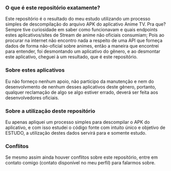 ### O que é este repositório exatamente?
Este repositório é o resultado do meu estudo utilizando um processo simples de descompilação do arquivo APK do aplicativo Anime TV. Pra que? Sempre tive curiosidade em saber como funcionavam e quais endpoints estes aplicativos/sites de Stream de anime não oficiais consumiam; Pois ao procurar na internet não encontro nada a respeito de uma API que forneça dados de forma não-oficial sobre animes, então a maneira que encontrei para entender, foi desmontando um aplicativo do gênero, e ao desmontar este aplicativo, cheguei à um resultado, que é este repositório.

### Sobre estes aplicativos
Eu não forneço nenhum apoio, não participo da manutenção e nem do desenvolvmento de nenhum desses aplicativos deste gênero, portanto, qualquer reclamação de algo se algo estiver errado, deverá ser feita aos desenvolvedores oficiais.

### Sobre a utilização deste repositório
Eu apenas apliquei um processo simples para descompilar o APK do aplicativo, e com isso estudei o código fonte com intuito único e objetivo de ESTUDO, a utilização destes dados servirá para e somente estudo.

### Conflitos
Se mesmo assim ainda houver conflitos sobre este repositório, entre em contato comigo (contato disponível no meu perfil) para falarmos sobre.
